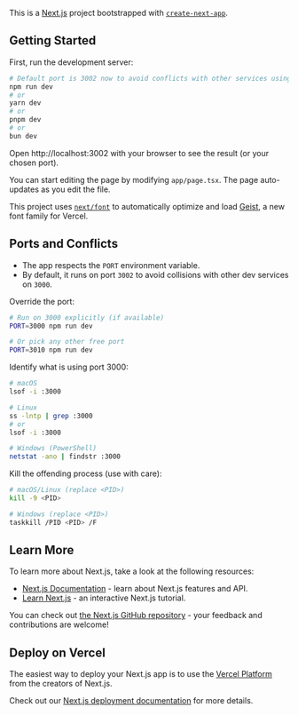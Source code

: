 This is a [Next.js](https://nextjs.org) project bootstrapped with [`create-next-app`](https://nextjs.org/docs/app/api-reference/cli/create-next-app).

## Getting Started

First, run the development server:

```bash
# Default port is 3002 now to avoid conflicts with other services using 3000
npm run dev
# or
yarn dev
# or
pnpm dev
# or
bun dev
```

Open http://localhost:3002 with your browser to see the result (or your chosen port).

You can start editing the page by modifying `app/page.tsx`. The page auto-updates as you edit the file.

This project uses [`next/font`](https://nextjs.org/docs/app/building-your-application/optimizing/fonts) to automatically optimize and load [Geist](https://vercel.com/font), a new font family for Vercel.

## Ports and Conflicts

- The app respects the `PORT` environment variable.
- By default, it runs on port `3002` to avoid collisions with other dev services on `3000`.

Override the port:
```bash
# Run on 3000 explicitly (if available)
PORT=3000 npm run dev

# Or pick any other free port
PORT=3010 npm run dev
```

Identify what is using port 3000:
```bash
# macOS
lsof -i :3000

# Linux
ss -lntp | grep :3000
# or
lsof -i :3000

# Windows (PowerShell)
netstat -ano | findstr :3000
```

Kill the offending process (use with care):
```bash
# macOS/Linux (replace <PID>)
kill -9 <PID>

# Windows (replace <PID>)
taskkill /PID <PID> /F
```

## Learn More

To learn more about Next.js, take a look at the following resources:

- [Next.js Documentation](https://nextjs.org/docs) - learn about Next.js features and API.
- [Learn Next.js](https://nextjs.org/learn) - an interactive Next.js tutorial.

You can check out [the Next.js GitHub repository](https://github.com/vercel/next.js) - your feedback and contributions are welcome!

## Deploy on Vercel

The easiest way to deploy your Next.js app is to use the [Vercel Platform](https://vercel.com/new?utm_medium=default-template&filter=next.js&utm_source=create-next-app&utm_campaign=create-next-app-readme) from the creators of Next.js.

Check out our [Next.js deployment documentation](https://nextjs.org/docs/app/building-your-application/deploying) for more details.
